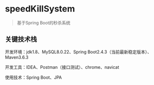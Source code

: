 # speedKillSystem

> 基于Spring Boot的秒杀系统



## 关键技术栈

开发环境：jdk1.8、MySQL8.0.22、Spring Boot2.4.3（当前最新稳定版本）、Maven3.6.3

开发工具：IDEA、Postman（接口测试）、chrome、navicat

使用技术：Spring Boot、JPA